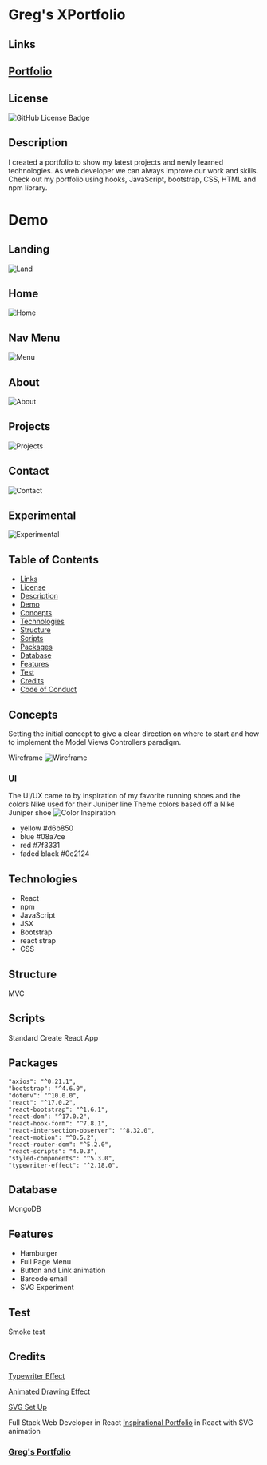 # Greg's XPortfolio

## Links
## [Portfolio](https://gregpetropoulos.github.io/Greg-Portfolio/)
## License
![GitHub License Badge](https://shields.io/badge/license-MIT-green)
## Description
I created a portfolio to show my latest projects and newly learned technologies. As web developer we can always improve our work and skills. Check out my portfolio using hooks, JavaScript, bootstrap, CSS, HTML and npm library.   

# Demo
## Landing
![Land](./src/images/landing.png)
## Home
![Home](./src/images/home.png)
## Nav Menu
![Menu](./src/images/menu.png)
## About
![About](./src/images/about.png)
## Projects
![Projects](./src/images/projects.png)
## Contact
![Contact](./src/images/contact.png)
## Experimental
![Experimental](./src/images/experiment.png)

## Table of Contents 
* [Links](#links)
* [License](#license)
* [Description](#description)
* [Demo](#demo)
* [Concepts](#concepts)
* [Technologies](#technologies)
* [Structure](#structure)
* [Scripts](#scripts)
* [Packages](#packages)
* [Database](#database)
* [Features](#features)
* [Test](#test)
* [Credits](#credits)
* [Code of Conduct](#code-of-conduct)

## Concepts
Setting the initial concept to give a clear direction on where to start and how to implement the Model Views Controllers paradigm.


Wireframe
![Wireframe](./src/images/wireframe.png)

### UI
The UI/UX came to by inspiration of my favorite running shoes and the colors Nike used for their Juniper line
Theme colors based off a Nike Juniper shoe
![Color Inspiration](/src/images/nike-juniper.png)
- yellow
#d6b850
- blue
#08a7ce
- red
#7f3331
- faded black
#0e2124

## Technologies
- React
- npm
- JavaScript
- JSX
- Bootstrap
- react strap
- CSS


## Structure
MVC

## Scripts
Standard Create React App

## Packages
    "axios": "^0.21.1",
    "bootstrap": "^4.6.0",
    "dotenv": "^10.0.0",
    "react": "^17.0.2",
    "react-bootstrap": "^1.6.1",
    "react-dom": "^17.0.2",
    "react-hook-form": "^7.8.1",
    "react-intersection-observer": "^8.32.0",
    "react-motion": "^0.5.2",
    "react-router-dom": "^5.2.0",
    "react-scripts": "4.0.3",
    "styled-components": "^5.3.0",
    "typewriter-effect": "^2.18.0",

## Database
MongoDB
## Features
- Hamburger
- Full Page Menu
- Button and Link animation
- Barcode email
- SVG Experiment
## Test
Smoke test
## Credits

[Typewriter Effect](https://www.npmjs.com/package/typewriter-effect)

[Animated Drawing Effect](https://www.dlford.io/draw-animation-svg-react-hooks/)

[SVG Set Up](https://react-svgr.com/playground/)


Full Stack Web Developer in React
[Inspirational Portfolio](https://prashantsani.com/) in React with SVG animation




### [Greg's Portfolio](https://gregpetropoulos.github.io/Greg-Portfolio/)